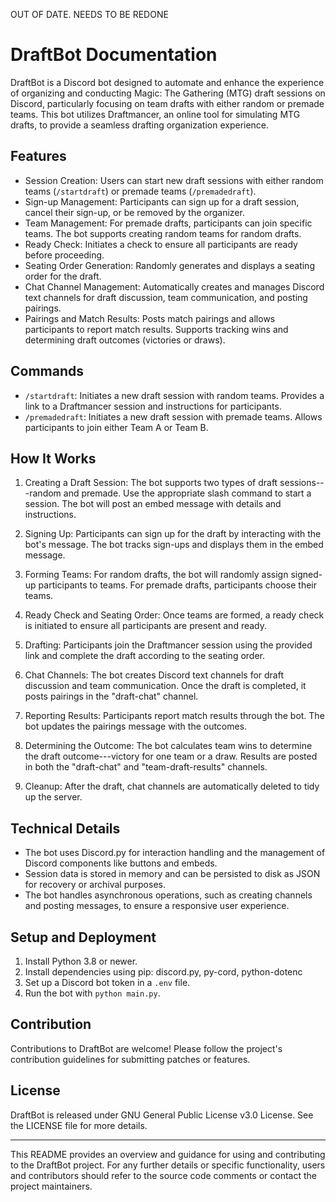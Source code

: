 OUT OF DATE. NEEDS TO BE REDONE

DraftBot Documentation
======================

DraftBot is a Discord bot designed to automate and enhance the experience of organizing and conducting Magic: The Gathering (MTG) draft sessions on Discord, particularly focusing on team drafts with either random or premade teams. This bot utilizes Draftmancer, an online tool for simulating MTG drafts, to provide a seamless drafting organization experience.

Features
--------

-   Session Creation: Users can start new draft sessions with either random teams (`/startdraft`) or premade teams (`/premadedraft`).
-   Sign-up Management: Participants can sign up for a draft session, cancel their sign-up, or be removed by the organizer.
-   Team Management: For premade drafts, participants can join specific teams. The bot supports creating random teams for random drafts.
-   Ready Check: Initiates a check to ensure all participants are ready before proceeding.
-   Seating Order Generation: Randomly generates and displays a seating order for the draft.
-   Chat Channel Management: Automatically creates and manages Discord text channels for draft discussion, team communication, and posting pairings.
-   Pairings and Match Results: Posts match pairings and allows participants to report match results. Supports tracking wins and determining draft outcomes (victories or draws).

Commands
--------

-   `/startdraft`: Initiates a new draft session with random teams. Provides a link to a Draftmancer session and instructions for participants.
-   `/premadedraft`: Initiates a new draft session with premade teams. Allows participants to join either Team A or Team B.

How It Works
------------

1.  Creating a Draft Session: The bot supports two types of draft sessions---random and premade. Use the appropriate slash command to start a session. The bot will post an embed message with details and instructions.

2.  Signing Up: Participants can sign up for the draft by interacting with the bot's message. The bot tracks sign-ups and displays them in the embed message.

3.  Forming Teams: For random drafts, the bot will randomly assign signed-up participants to teams. For premade drafts, participants choose their teams.

4.  Ready Check and Seating Order: Once teams are formed, a ready check is initiated to ensure all participants are present and ready. 

5.  Drafting: Participants join the Draftmancer session using the provided link and complete the draft according to the seating order.

6.  Chat Channels: The bot creates Discord text channels for draft discussion and team communication. Once the draft is completed, it posts pairings in the "draft-chat" channel.

7.  Reporting Results: Participants report match results through the bot. The bot updates the pairings message with the outcomes.

8.  Determining the Outcome: The bot calculates team wins to determine the draft outcome---victory for one team or a draw. Results are posted in both the "draft-chat" and "team-draft-results" channels.

9.  Cleanup: After the draft, chat channels are automatically deleted to tidy up the server.

Technical Details
-----------------

-   The bot uses Discord.py for interaction handling and the management of Discord components like buttons and embeds.
-   Session data is stored in memory and can be persisted to disk as JSON for recovery or archival purposes.
-   The bot handles asynchronous operations, such as creating channels and posting messages, to ensure a responsive user experience.

Setup and Deployment
--------------------

1.  Install Python 3.8 or newer.
2.  Install dependencies using pip: discord.py, py-cord, python-dotenc
3.  Set up a Discord bot token in a `.env` file.
4.  Run the bot with `python main.py`.

Contribution
------------

Contributions to DraftBot are welcome! Please follow the project's contribution guidelines for submitting patches or features.

License
-------

DraftBot is released under GNU General Public License v3.0 License. See the LICENSE file for more details.

* * * * *

This README provides an overview and guidance for using and contributing to the DraftBot project. For any further details or specific functionality, users and contributors should refer to the source code comments or contact the project maintainers.
